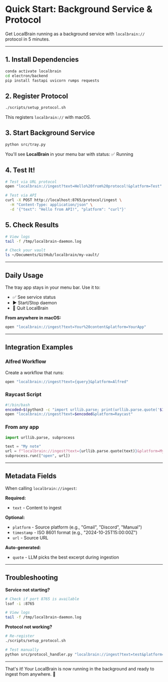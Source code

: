 # Quick Start: Background Service & Protocol

Get LocalBrain running as a background service with `localbrain://` protocol in 5 minutes.

---

## 1. Install Dependencies

```bash
conda activate localbrain
cd electron/backend
pip install fastapi uvicorn rumps requests
```

## 2. Register Protocol

```bash
./scripts/setup_protocol.sh
```

This registers `localbrain://` with macOS.

## 3. Start Background Service

```bash
python src/tray.py
```

You'll see **LocalBrain** in your menu bar with status: ✅ Running

## 4. Test It!

```bash
# Test via URL protocol
open "localbrain://ingest?text=Hello%20from%20protocol!&platform=Test"

# Test via API
curl -X POST http://localhost:8765/protocol/ingest \
  -H "Content-Type: application/json" \
  -d '{"text": "Hello from API!", "platform": "curl"}'
```

## 5. Check Results

```bash
# View logs
tail -f /tmp/localbrain-daemon.log

# Check your vault
ls ~/Documents/GitHub/localbrain/my-vault/
```

---

## Daily Usage

The tray app stays in your menu bar. Use it to:
- ✅ See service status
- ▶️ Start/Stop daemon
- 🚪 Quit LocalBrain

**From anywhere in macOS:**
```bash
open "localbrain://ingest?text=Your%20content&platform=YourApp"
```

---

## Integration Examples

### Alfred Workflow

Create a workflow that runs:
```bash
open "localbrain://ingest?text={query}&platform=Alfred"
```

### Raycast Script

```bash
#!/bin/bash
encoded=$(python3 -c "import urllib.parse; print(urllib.parse.quote('$1'))")
open "localbrain://ingest?text=$encoded&platform=Raycast"
```

### From any app

```python
import urllib.parse, subprocess

text = "My note"
url = f"localbrain://ingest?text={urllib.parse.quote(text)}&platform=MyApp"
subprocess.run(["open", url])
```

---

## Metadata Fields

When calling `localbrain://ingest`:

**Required:**
- `text` - Content to ingest

**Optional:**
- `platform` - Source platform (e.g., "Gmail", "Discord", "Manual")
- `timestamp` - ISO 8601 format (e.g., "2024-10-25T15:00:00Z")
- `url` - Source URL

**Auto-generated:**
- `quote` - LLM picks the best excerpt during ingestion

---

## Troubleshooting

**Service not starting?**
```bash
# Check if port 8765 is available
lsof -i :8765

# View logs
tail -f /tmp/localbrain-daemon.log
```

**Protocol not working?**
```bash
# Re-register
./scripts/setup_protocol.sh

# Test manually
python src/protocol_handler.py "localbrain://ingest?text=test&platform=manual"
```

---

That's it! Your LocalBrain is now running in the background and ready to ingest from anywhere. 🚀
